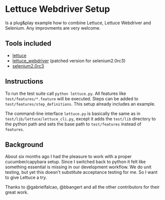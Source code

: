 # Lettuce Webdriver Setup

Is a plug&play example how to combine Lettuce, Lettuce Webdriver and Selenium. Any improvments are very welcome.

## Tools included

* [lettuce](http://lettuce.it/)
* [lettuce_webdriver](https://github.com/bbangert/lettuce_webdriver) (patched version for selenium2.0rc3) 
* [selenium2.0rc3](http://pypi.python.org/pypi/selenium)

## Instructions

To run the test suite call `python lettuce.py`. All features like `test/features/*.feature` will be executed.
Steps can be added to `test/features/step_definitions`. This setup already includes an example.

The command-line interface `lettuce.py` is basically the same as in `test/lib/lettuce/lettuce_cli.py`, except it adds the `test/lib` directory to the python path and sets the base path to `test/features` instead of `features`.

## Background

About six months ago I had the pleasure to work with a proper cucumber/capybara setup. Since I switched back to python it felt like something essential is missing in our development workflow. We do unit testing, but yet this doesn't substitute acceptance testing for me. So I want to give Lettuce a try.

Thanks to @gabrielfalcao, @bbangert and all the other contributors for their great work.